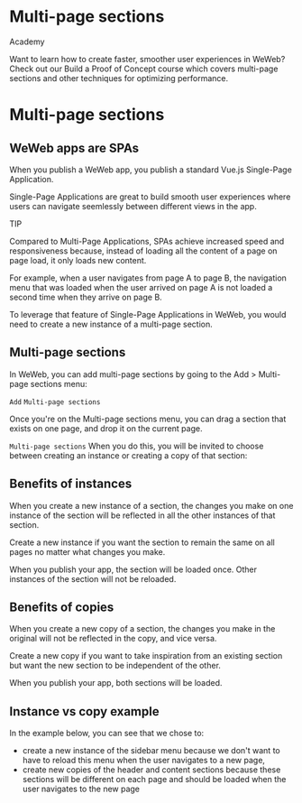 # Multi-page sections ​

Academy

Want to learn how to create faster, smoother user experiences in WeWeb? Check out our Build a Proof of Concept course which covers multi-page sections and other techniques for optimizing performance.


# Multi-page sections ​


## WeWeb apps are SPAs ​

When you publish a WeWeb app, you publish a standard Vue.js Single-Page Application.

Single-Page Applications are great to build smooth user experiences where users can navigate seemlessly between different views in the app.

TIP

Compared to Multi-Page Applications, SPAs achieve increased speed and responsiveness because, instead of loading all the content of a page on page load, it only loads new content.

For example, when a user navigates from page A to page B, the navigation menu that was loaded when the user arrived on page A is not loaded a second time when they arrive on page B.

To leverage that feature of Single-Page Applications in WeWeb, you would need to create a new instance of a multi-page section.


## Multi-page sections ​

In WeWeb, you can add multi-page sections by going to the Add > Multi-page sections menu:

`Add`
`Multi-page sections`


Once you're on the Multi-page sections menu, you can drag a section that exists on one page, and drop it on the current page.

`Multi-page sections`
When you do this, you will be invited to choose between creating an instance or creating a copy of that section:




## Benefits of instances ​

When you create a new instance of a section, the changes you make on one instance of the section will be reflected in all the other instances of that section.

Create a new instance if you want the section to remain the same on all pages no matter what changes you make.

When you publish your app, the section will be loaded once. Other instances of the section will not be reloaded.


## Benefits of copies ​

When you create a new copy of a section, the changes you make in the original will not be reflected in the copy, and vice versa.

Create a new copy if you want to take inspiration from an existing section but want the new section to be independent of the other.

When you publish your app, both sections will be loaded.


## Instance vs copy example ​

In the example below, you can see that we chose to:

- create a new instance of the sidebar menu because we don't want to have to reload this menu when the user navigates to a new page,
- create new copies of the header and content sections because these sections will be different on each page and should be loaded when the user navigates to the new page



